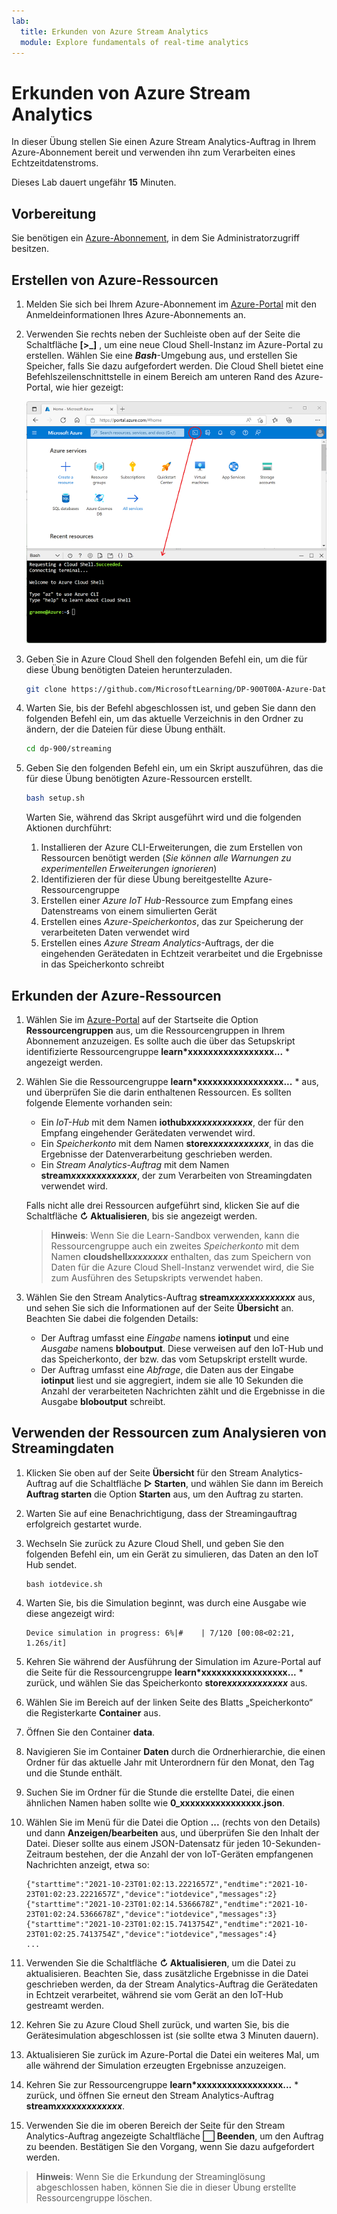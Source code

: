 ```yaml
---
lab:
  title: Erkunden von Azure Stream Analytics
  module: Explore fundamentals of real-time analytics
---
```


# <a name="explore-azure-stream-analytics"></a>Erkunden von Azure Stream Analytics

In dieser Übung stellen Sie einen Azure Stream Analytics-Auftrag in Ihrem Azure-Abonnement bereit und verwenden ihn zum Verarbeiten eines Echtzeitdatenstroms.

Dieses Lab dauert ungefähr **15** Minuten.

## <a name="before-you-start"></a>Vorbereitung

Sie benötigen ein [Azure-Abonnement](https://azure.microsoft.com/free), in dem Sie Administratorzugriff besitzen.

## <a name="create-azure-resources"></a>Erstellen von Azure-Ressourcen

1. Melden Sie sich bei Ihrem Azure-Abonnement im [Azure-Portal](https://portal.azure.com) mit den Anmeldeinformationen Ihres Azure-Abonnements an.

1. Verwenden Sie rechts neben der Suchleiste oben auf der Seite die Schaltfläche **[\>_]** , um eine neue Cloud Shell-Instanz im Azure-Portal zu erstellen. Wählen Sie eine ***Bash***-Umgebung aus, und erstellen Sie Speicher, falls Sie dazu aufgefordert werden. Die Cloud Shell bietet eine Befehlszeilenschnittstelle in einem Bereich am unteren Rand des Azure-Portal, wie hier gezeigt:

    ![Azure-Portal mit einem Cloud Shell-Bereich](./images/cloud-shell.png)

1. Geben Sie in Azure Cloud Shell den folgenden Befehl ein, um die für diese Übung benötigten Dateien herunterzuladen.

    ```bash
    git clone https://github.com/MicrosoftLearning/DP-900T00A-Azure-Data-Fundamentals dp-900
    ```

1. Warten Sie, bis der Befehl abgeschlossen ist, und geben Sie dann den folgenden Befehl ein, um das aktuelle Verzeichnis in den Ordner zu ändern, der die Dateien für diese Übung enthält.

    ```bash
    cd dp-900/streaming
    ```

1. Geben Sie den folgenden Befehl ein, um ein Skript auszuführen, das die für diese Übung benötigten Azure-Ressourcen erstellt.

    ```bash
    bash setup.sh
    ```

    Warten Sie, während das Skript ausgeführt wird und die folgenden Aktionen durchführt:

    1. Installieren der Azure CLI-Erweiterungen, die zum Erstellen von Ressourcen benötigt werden (*Sie können alle Warnungen zu experimentellen Erweiterungen ignorieren*)
    1. Identifizieren der für diese Übung bereitgestellte Azure-Ressourcengruppe
    1. Erstellen einer *Azure IoT Hub*-Ressource zum Empfang eines Datenstreams von einem simulierten Gerät
    1. Erstellen eines *Azure-Speicherkontos*, das zur Speicherung der verarbeiteten Daten verwendet wird
    1. Erstellen eines *Azure Stream Analytics*-Auftrags, der die eingehenden Gerätedaten in Echtzeit verarbeitet und die Ergebnisse in das Speicherkonto schreibt

## <a name="explore-the-azure-resources"></a>Erkunden der Azure-Ressourcen

1. Wählen Sie im [Azure-Portal](https://portal.azure.com?azure-portal=true) auf der Startseite die Option **Ressourcengruppen** aus, um die Ressourcengruppen in Ihrem Abonnement anzuzeigen. Es sollte auch die über das Setupskript identifizierte Ressourcengruppe **learn*xxxxxxxxxxxxxxxxx...** * angezeigt werden.
2. Wählen Sie die Ressourcengruppe **learn*xxxxxxxxxxxxxxxxx...** * aus, und überprüfen Sie die darin enthaltenen Ressourcen. Es sollten folgende Elemente vorhanden sein:
    - Ein *IoT-Hub* mit dem Namen **iothub*xxxxxxxxxxxxx***, der für den Empfang eingehender Gerätedaten verwendet wird.
    - Ein *Speicherkonto* mit dem Namen **store*xxxxxxxxxxxx***, in das die Ergebnisse der Datenverarbeitung geschrieben werden.
    - Ein *Stream Analytics-Auftrag* mit dem Namen **stream*xxxxxxxxxxxxx***, der zum Verarbeiten von Streamingdaten verwendet wird.

    Falls nicht alle drei Ressourcen aufgeführt sind, klicken Sie auf die Schaltfläche **&#8635; Aktualisieren**, bis sie angezeigt werden.

    > **Hinweis**: Wenn Sie die Learn-Sandbox verwenden, kann die Ressourcengruppe auch ein zweites *Speicherkonto* mit dem Namen **cloudshell*xxxxxxxx*** enthalten, das zum Speichern von Daten für die Azure Cloud Shell-Instanz verwendet wird, die Sie zum Ausführen des Setupskripts verwendet haben.

3. Wählen Sie den Stream Analytics-Auftrag **stream*xxxxxxxxxxxxx*** aus, und sehen Sie sich die Informationen auf der Seite **Übersicht** an. Beachten Sie dabei die folgenden Details:
    - Der Auftrag umfasst eine *Eingabe* namens **iotinput** und eine *Ausgabe* namens **bloboutput**. Diese verweisen auf den IoT-Hub und das Speicherkonto, der bzw. das vom Setupskript erstellt wurde.
    - Der Auftrag umfasst eine *Abfrage*, die Daten aus der Eingabe **iotinput** liest und sie aggregiert, indem sie alle 10 Sekunden die Anzahl der verarbeiteten Nachrichten zählt und die Ergebnisse in die Ausgabe **bloboutput** schreibt.

## <a name="use-the-resources-to-analyze-streaming-data"></a>Verwenden der Ressourcen zum Analysieren von Streamingdaten

1. Klicken Sie oben auf der Seite **Übersicht** für den Stream Analytics-Auftrag auf die Schaltfläche **&#9655; Starten**, und wählen Sie dann im Bereich **Auftrag starten** die Option **Starten** aus, um den Auftrag zu starten.
2. Warten Sie auf eine Benachrichtigung, dass der Streamingauftrag erfolgreich gestartet wurde.
3. Wechseln Sie zurück zu Azure Cloud Shell, und geben Sie den folgenden Befehl ein, um ein Gerät zu simulieren, das Daten an den IoT Hub sendet.

    ```
    bash iotdevice.sh
    ```

4. Warten Sie, bis die Simulation beginnt, was durch eine Ausgabe wie diese angezeigt wird:

    ```
    Device simulation in progress: 6%|#    | 7/120 [00:08<02:21, 1.26s/it]
    ```

5. Kehren Sie während der Ausführung der Simulation im Azure-Portal auf die Seite für die Ressourcengruppe **learn*xxxxxxxxxxxxxxxxx...** * zurück, und wählen Sie das Speicherkonto **store*xxxxxxxxxxxx*** aus.
6. Wählen Sie im Bereich auf der linken Seite des Blatts „Speicherkonto“ die Registerkarte **Container** aus.
7. Öffnen Sie den Container **data**.
8. Navigieren Sie im Container **Daten** durch die Ordnerhierarchie, die einen Ordner für das aktuelle Jahr mit Unterordnern für den Monat, den Tag und die Stunde enthält.
9. Suchen Sie im Ordner für die Stunde die erstellte Datei, die einen ähnlichen Namen haben sollte wie **0_xxxxxxxxxxxxxxxx.json**.
10. Wählen Sie im Menü für die Datei die Option **...** (rechts von den Details) und dann **Anzeigen/bearbeiten** aus, und überprüfen Sie den Inhalt der Datei. Dieser sollte aus einem JSON-Datensatz für jeden 10-Sekunden-Zeitraum bestehen, der die Anzahl der von IoT-Geräten empfangenen Nachrichten anzeigt, etwa so:

    ```
    {"starttime":"2021-10-23T01:02:13.2221657Z","endtime":"2021-10-23T01:02:23.2221657Z","device":"iotdevice","messages":2}
    {"starttime":"2021-10-23T01:02:14.5366678Z","endtime":"2021-10-23T01:02:24.5366678Z","device":"iotdevice","messages":3}
    {"starttime":"2021-10-23T01:02:15.7413754Z","endtime":"2021-10-23T01:02:25.7413754Z","device":"iotdevice","messages":4}
    ...
    ```

11. Verwenden Sie die Schaltfläche **&#8635; Aktualisieren**, um die Datei zu aktualisieren. Beachten Sie, dass zusätzliche Ergebnisse in die Datei geschrieben werden, da der Stream Analytics-Auftrag die Gerätedaten in Echtzeit verarbeitet, während sie vom Gerät an den IoT-Hub gestreamt werden.
12. Kehren Sie zu Azure Cloud Shell zurück, und warten Sie, bis die Gerätesimulation abgeschlossen ist (sie sollte etwa 3 Minuten dauern).
13. Aktualisieren Sie zurück im Azure-Portal die Datei ein weiteres Mal, um alle während der Simulation erzeugten Ergebnisse anzuzeigen.
14. Kehren Sie zur Ressourcengruppe **learn*xxxxxxxxxxxxxxxxx...** * zurück, und öffnen Sie erneut den Stream Analytics-Auftrag **stream*xxxxxxxxxxxxx***.
15. Verwenden Sie die im oberen Bereich der Seite für den Stream Analytics-Auftrag angezeigte Schaltfläche **&#11036; Beenden**, um den Auftrag zu beenden. Bestätigen Sie den Vorgang, wenn Sie dazu aufgefordert werden.

> **Hinweis**: Wenn Sie die Erkundung der Streaminglösung abgeschlossen haben, können Sie die in dieser Übung erstellte Ressourcengruppe löschen.
